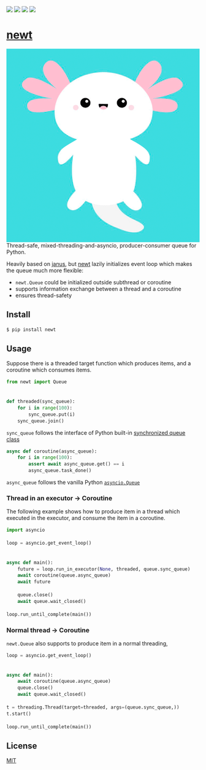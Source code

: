 [![](https://travis-ci.org/kaelzhang/python-newt.svg?branch=master)](https://travis-ci.org/kaelzhang/python-newt)
[![](https://codecov.io/gh/kaelzhang/python-newt/branch/master/graph/badge.svg)](https://codecov.io/gh/kaelzhang/python-newt)
[![](https://img.shields.io/pypi/v/newt.svg)](https://pypi.org/project/newt/)
[![](https://img.shields.io/pypi/l/newt.svg)](https://github.com/kaelzhang/python-newt)

# [newt](https://github.com/kaelzhang/python-newt)

<img align="right" alt="" src="https://raw.githubusercontent.com/kaelzhang/python-newt/master/newt.png" />

Thread-safe, mixed-threading-and-asyncio, producer-consumer queue for Python.

Heavily based on [janus](https://github.com/aio-libs/janus), but [newt](https://github.com/kaelzhang/python-newt) lazily initializes event loop which makes the queue much more flexible:

- `newt.Queue` could be initialized outside subthread or coroutine
- supports information exchange between a thread and a coroutine
- ensures thread-safety

## Install

```sh
$ pip install newt
```

## Usage

Suppose there is a threaded target function which produces items, and a coroutine which consumes items.

```py
from newt import Queue


def threaded(sync_queue):
    for i in range(100):
        sync_queue.put(i)
    sync_queue.join()
```

`sync_queue` follows the interface of Python built-in [synchronized queue class](https://docs.python.org/3/library/queue.html)

```py
async def coroutine(async_queue):
    for i in range(100):
        assert await async_queue.get() == i
        async_queue.task_done()
```

`async_queue` follows the vanilla Python [`asyncio.Queue`](https://docs.python.org/3/library/asyncio-queue.html)

### Thread in an executor -> Coroutine

The following example shows how to produce item in a thread which executed in the executor, and consume the item in a coroutine.

```py
import asyncio

loop = asyncio.get_event_loop()


async def main():
    future = loop.run_in_executor(None, threaded, queue.sync_queue)
    await coroutine(queue.async_queue)
    await future

    queue.close()
    await queue.wait_closed()

loop.run_until_complete(main())
```

### Normal thread -> Coroutine

`newt.Queue` also supports to produce item in a normal threading,

```py
loop = asyncio.get_event_loop()


async def main():
    await coroutine(queue.async_queue)
    queue.close()
    await queue.wait_closed()

t = threading.Thread(target=threaded, args=(queue.sync_queue,))
t.start()

loop.run_until_complete(main())
```

## License

[MIT](LICENSE)
